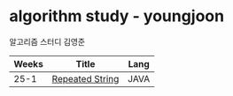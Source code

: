 # algorithm study - youngjoon
알고리즘 스터디 김영준

| Weeks | Title | Lang |
| --------- | --------------- |------ |
| 25-1 | [Repeated String](https://www.hackerrank.com/challenges/repeated-string/problem) | JAVA | 
